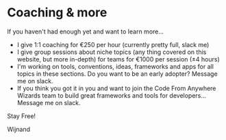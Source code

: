 # Coaching & more

If you haven't had enough yet and want to learn more...

- I give 1:1 coaching for €250 per hour (currently pretty full, slack me)
- I give group sessions about niche topics (any thing covered on this website, but more in-depth) for teams for €1000 per session (±4 hours)
- I'm working on tools, conventions, ideas, frameworks and apps for all topics in these sections. Do you want to be an early adopter? Message me on slack.
- If you think you got it in you and want to join the Code From Anywhere Wizards team to build great frameworks and tools for developers... Message me on slack.

Stay Free!

Wijnand
